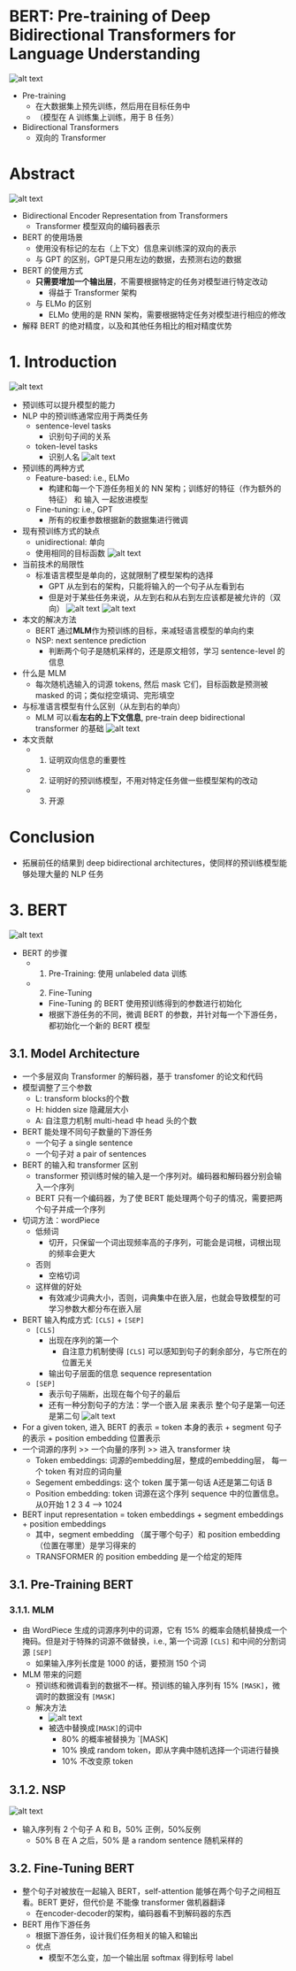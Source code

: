 # BERT: Pre-training of Deep Bidirectional Transformers for Language Understanding
![alt text](images/BERT.png)
- Pre-training
  - 在大数据集上预先训练，然后用在目标任务中
  - （模型在 A 训练集上训练，用于 B 任务）
- Bidirectional Transformers
  - 双向的 Transformer


# Abstract
![alt text](images/BERT-1.png)
- Bidirectional Encoder Representation from Transformers
  - Transformer 模型双向的编码器表示
- BERT 的使用场景
  - 使用没有标记的左右（上下文）信息来训练深的双向的表示
  - 与 GPT 的区别，GPT是只用左边的数据，去预测右边的数据
- BERT 的使用方式
  - **只需要增加一个输出层**，不需要根据特定的任务对模型进行特定改动
    - 得益于 Transformer 架构
  - 与 ELMo 的区别
    - ELMo 使用的是 RNN 架构，需要根据特定任务对模型进行相应的修改
- 解释 BERT 的绝对精度，以及和其他任务相比的相对精度优势


# 1. Introduction
![alt text](images/BERT-2.png)
- 预训练可以提升模型的能力
- NLP 中的预训练通常应用于两类任务
  - sentence-level tasks
    - 识别句子间的关系
  - token-level tasks
    - 识别人名
![alt text](images/BERT/img.png)
- 预训练的两种方式
  - Feature-based: i.e., ELMo
    - 构建和每一个下游任务相关的 NN 架构；训练好的特征（作为额外的特征） 和 输入 一起放进模型
  - Fine-tuning: i.e., GPT
    - 所有的权重参数根据新的数据集进行微调
- 现有预训练方式的缺点
  - unidirectional: 单向
  - 使用相同的目标函数
![alt text](images/BERT/img-1.png)
- 当前技术的局限性
  - 标准语言模型是单向的，这就限制了模型架构的选择
    - GPT 从左到右的架构，只能将输入的一个句子从左看到右
    - 但是对于某些任务来说，从左到右和从右到左应该都是被允许的（双向）
![alt text](images/BERT/img-2.png)
![alt text](images/BERT/img-3.png)
- 本文的解决方法
  - BERT 通过**MLM**作为预训练的目标，来减轻语言模型的单向约束
  - NSP: next sentence prediction 
    - 判断两个句子是随机采样的，还是原文相邻，学习 sentence-level 的信息
- 什么是 MLM
  - 每次随机选输入的词源 tokens, 然后 mask 它们，目标函数是预测被 masked 的词；类似挖空填词、完形填空
- 与标准语言模型有什么区别（从左到右的单向）
  - MLM 可以看**左右的上下文信息**, pre-train deep bidirectional transformer 的基础
![alt text](images/BERT/img-4.png)
- 本文贡献
  - 1. 证明双向信息的重要性
  - 2. 证明好的预训练模型，不用对特定任务做一些模型架构的改动
  - 3. 开源


# Conclusion
- 拓展前任的结果到 deep bidirectional architectures，使同样的预训练模型能够处理大量的 NLP 任务


# 3. BERT
![alt text](images/BERT/img-5.png)
- BERT 的步骤
  - 1. Pre-Training: 使用 unlabeled data 训练 
  - 2. Fine-Tuning
    - Fine-Tuning 的 BERT 使用预训练得到的参数进行初始化
    - 根据下游任务的不同，微调 BERT 的参数，并针对每一个下游任务，都初始化一个新的 BERT 模型


## 3.1. Model Architecture
- 一个多层双向 Transformer 的解码器，基于 transfomer 的论文和代码
- 模型调整了三个参数
  - L: transform blocks的个数
  - H: hidden size 隐藏层大小
  - A: 自注意力机制 multi-head 中 head 头的个数
- BERT 能处理不同句子数量的下游任务
  - 一个句子 a single sentence
  - 一个句子对 a pair of sentences
- BERT 的输入和 transformer 区别
  - transformer 预训练时候的输入是一个序列对。编码器和解码器分别会输入一个序列
  - BERT 只有一个编码器，为了使 BERT 能处理两个句子的情况，需要把两个句子并成一个序列
- 切词方法：wordPiece
  - 低频词
    - 切开，只保留一个词出现频率高的子序列，可能会是词根，词根出现的频率会更大
  - 否则
    - 空格切词
  - 这样做的好处
    - 有效减少词典大小，否则，词典集中在嵌入层，也就会导致模型的可学习参数大都分布在嵌入层
- BERT 输入构成方式: `[CLS]`  +  `[SEP]`
  - `[CLS]`
    - 出现在序列的第一个
      - 自注意力机制使得 `[CLS]` 可以感知到句子的剩余部分，与它所在的位置无关
    - 输出句子层面的信息 sequence representation
  - `[SEP]`
    - 表示句子隔断，出现在每个句子的最后
    - 还有一种分割句子的方法：学一个嵌入层 来表示 整个句子是第一句还是第二句
![alt text](images/BERT/img-6.png)
- For a given token, 进入 BERT 的表示 = token 本身的表示 + segment 句子的表示 + position embedding 位置表示
- 一个词源的序列 >> 一个向量的序列 >> 进入 transformer 块
  - Token embeddings:  词源的embedding层，整成的embedding层， 每一个 token 有对应的词向量
  - Segement embeddings: 这个 token 属于第一句话 A还是第二句话 B
  - Position embedding: token 词源在这个序列 sequence 中的位置信息。从0开始 1 2 3 4 --> 1024
- BERT input representation = token embeddings + segment embeddings + position embeddings 
  - 其中，segment embedding （属于哪个句子）和 position embedding （位置在哪里）是学习得来的
  - TRANSFORMER 的 position embedding 是一个给定的矩阵


## 3.1. Pre-Training BERT
### 3.1.1. MLM
- 由 WordPiece 生成的词源序列中的词源，它有 15% 的概率会随机替换成一个掩码。但是对于特殊的词源不做替换，i.e., 第一个词源 `[CLS]` 和中间的分割词源 `[SEP]`
  - 如果输入序列长度是 1000 的话，要预测 150 个词
- MLM 带来的问题
  - 预训练和微调看到的数据不一样。预训练的输入序列有 15% `[MASK]`，微调时的数据没有 `[MASK]`
  - 解决方法
    - ![alt text](images/BERT/img-7.png)
    - 被选中替换成`[MASK]`的词中
      - 80% 的概率被替换为 `[MASK]
      - 10% 换成 random token，即从字典中随机选择一个词进行替换
      - 10% 不改变原 token


## 3.1.2. NSP
![alt text](images/BERT/img-8.png)
- 输入序列有 2 个句子 A 和 B，50% 正例，50%反例
  - 50% B 在 A 之后，50% 是 a random sentence 随机采样的


## 3.2. Fine-Tuning BERT
- 整个句子对被放在一起输入 BERT，self-attention 能够在两个句子之间相互看。BERT 更好，但代价是 不能像 transformer 做机器翻译
  - 在encoder-decoder的架构，编码器看不到解码器的东西
- BERT 用作下游任务
  - 根据下游任务，设计我们任务相关的输入和输出
  - 优点
    - 模型不怎么变，加一个输出层 softmax 得到标号 label